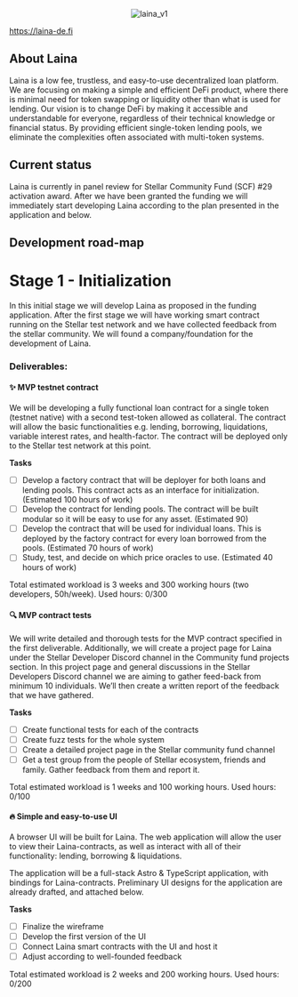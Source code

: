 <div style="text-align: center;">
  
![laina_v1](https://github.com/Laina-Protocol/.github/assets/84379059/a39f08c8-02c7-4468-844b-34f2dfb288b5)

</div>

https://laina-de.fi

## About Laina
Laina is a low fee, trustless, and easy-to-use decentralized loan platform. We are focusing on making a simple and efficient DeFi product, where there is minimal need for token swapping or liquidity other than what is used for lending. Our vision is to change DeFi by making it accessible and understandable for everyone, regardless of their technical knowledge or financial status. By providing efficient single-token lending pools, we eliminate the complexities often associated with multi-token systems.

## Current status
Laina is currently in panel review for Stellar Community Fund (SCF) #29 activation award. After we have been granted the funding we will immediately start developing Laina according to the plan presented in the application and below.

## Development road-map
# Stage 1 - Initialization
In this initial stage we will develop Laina as proposed in the funding application. After the first stage we will have working smart contract running on the Stellar test network and we have collected feedback from the stellar community. We will found a company/foundation for the development of Laina.

### Deliverables:
#### ✨ MVP testnet contract
We will be developing a fully functional loan contract for a single token (testnet native) with a second test-token allowed as collateral. The contract will allow the basic functionalities e.g. lending, borrowing, liquidations, variable interest rates, and health-factor. The contract will be deployed only to the Stellar test network at this point.

**Tasks**
- [ ] Develop a factory contract that will be deployer for both loans and lending pools. This contract acts as an interface for initialization. (Estimated 100 hours of work)
- [ ] Develop the contract for lending pools. The contract will be built modular so it will be easy to use for any asset. (Estimated 90)
- [ ] Develop the contract that will be used for individual loans. This is deployed by the factory contract for every loan borrowed from the pools. (Estimated 70 hours of work)
- [ ] Study, test, and decide on which price oracles to use. (Estimated 40 hours of work)

Total estimated workload is 3 weeks and 300 working hours (two developers, 50h/week). Used hours: 0/300

#### 🔍 MVP contract tests
We will write detailed and thorough tests for the MVP contract specified in the first deliverable. Additionally, we will create a project page for Laina under the Stellar Developer Discord channel in the Community fund projects section. In this project page and general discussions in the Stellar Developers Discord channel we are aiming to gather feed-back from minimum 10 individuals. We’ll then create a written report of the feedback that we have gathered.

**Tasks**
- [ ] Create functional tests for each of the contracts
- [ ] Create fuzz tests for the whole system
- [ ] Create a detailed project page in the Stellar community fund channel
- [ ] Get a test group from the people of Stellar ecosystem, friends and family. Gather feedback from them and report it.

Total estimated workload is 1 weeks and 100 working hours. Used hours: 0/100

#### :fire: Simple and easy-to-use UI
A browser UI will be built for Laina. The web application will allow the user to view their Laina-contracts, as well as interact with all of their functionality: lending, borrowing & liquidations.

The application will be a full-stack Astro & TypeScript application, with bindings for Laina-contracts. Preliminary UI designs for the application are already drafted, and attached below.

**Tasks**
- [ ] Finalize the wireframe
- [ ] Develop the first version of the UI
- [ ] Connect Laina smart contracts with the UI and host it
- [ ] Adjust according to well-founded feedback

Total estimated workload is 2 weeks and 200 working hours. Used hours: 0/200
